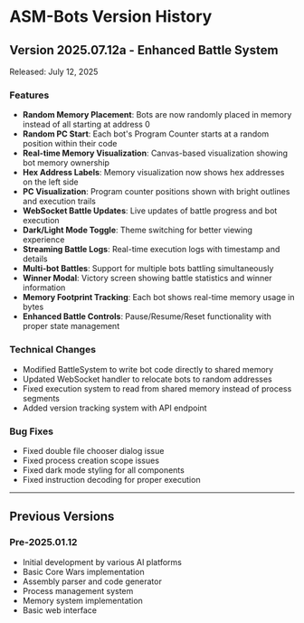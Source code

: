 # ASM-Bots Version History

## Version 2025.07.12a - Enhanced Battle System
Released: July 12, 2025

### Features
- **Random Memory Placement**: Bots are now randomly placed in memory instead of all starting at address 0
- **Random PC Start**: Each bot's Program Counter starts at a random position within their code
- **Real-time Memory Visualization**: Canvas-based visualization showing bot memory ownership
- **Hex Address Labels**: Memory visualization now shows hex addresses on the left side
- **PC Visualization**: Program counter positions shown with bright outlines and execution trails
- **WebSocket Battle Updates**: Live updates of battle progress and bot execution
- **Dark/Light Mode Toggle**: Theme switching for better viewing experience
- **Streaming Battle Logs**: Real-time execution logs with timestamp and details
- **Multi-bot Battles**: Support for multiple bots battling simultaneously
- **Winner Modal**: Victory screen showing battle statistics and winner information
- **Memory Footprint Tracking**: Each bot shows real-time memory usage in bytes
- **Enhanced Battle Controls**: Pause/Resume/Reset functionality with proper state management

### Technical Changes
- Modified BattleSystem to write bot code directly to shared memory
- Updated WebSocket handler to relocate bots to random addresses
- Fixed execution system to read from shared memory instead of process segments
- Added version tracking system with API endpoint

### Bug Fixes
- Fixed double file chooser dialog issue
- Fixed process creation scope issues
- Fixed dark mode styling for all components
- Fixed instruction decoding for proper execution

---

## Previous Versions

### Pre-2025.01.12
- Initial development by various AI platforms
- Basic Core Wars implementation
- Assembly parser and code generator
- Process management system
- Memory system implementation
- Basic web interface